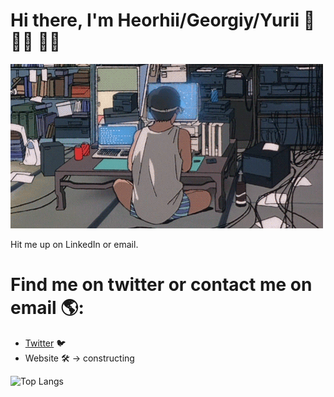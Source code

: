 # Hi there, I'm Heorhii/Georgiy/Yurii :wave: :man_technologist: 👨‍🚀

![alt-text](https://github.com/HeorhiiS/HeorhiiS/blob/master/coding.gif)

Hit me up on LinkedIn or email.

# Find me on twitter or contact me on email :earth_americas::
 - [Twitter](https://twitter.com/georgiysk) 🐦
 - Website :hammer_and_wrench:  -> constructing
 <!-- [LinkedIn](https://www.linkedin.com/in/heorhiiskovorodnikov/) :briefcase:

<!-- ![Github Stats](https://github-readme-stats.vercel.app/api?username=HeorhiiS&count_private=true&show_icons=true&include_all_commits=true&theme=tokyonight) -->
![Top Langs](https://github-readme-stats.vercel.app/api/top-langs/?username=HeorhiiS&hide=TeX&layout=compact&theme=tokyonight)

<!-- ![visitors](https://visitor-badge.glitch.me/badge?page_id=HeorhiiS.HeorhiiS) -->

<!--
**HeorhiiS/HeorhiiS** is a ✨ _special_ ✨ repository because its `README.md` (this file) appears on your GitHub profile.

Here are some ideas to get you started:

- 🔭 I’m currently working on ...
- 🌱 I’m currently learning ...
- 👯 I’m looking to collaborate on ...
- 🤔 I’m looking for help with ...
- 💬 Ask me about ...
- 📫 How to reach me: ...
- 😄 Pronouns: ...
- ⚡ Fun fact: ...
-->
